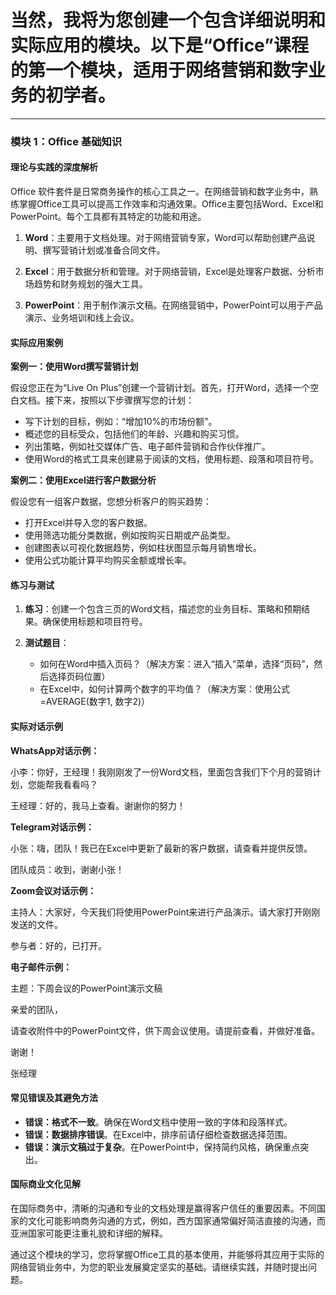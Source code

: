 # 当然，我将为您创建一个包含详细说明和实际应用的模块。以下是“Office”课程的第一个模块，适用于网络营销和数字业务的初学者。

---

### 模块 1：Office 基础知识

#### 理论与实践的深度解析

Office 软件套件是日常商务操作的核心工具之一。在网络营销和数字业务中，熟练掌握Office工具可以提高工作效率和沟通效果。Office主要包括Word、Excel和PowerPoint。每个工具都有其特定的功能和用途。

1. **Word**：主要用于文档处理。对于网络营销专家，Word可以帮助创建产品说明、撰写营销计划或准备合同文件。

2. **Excel**：用于数据分析和管理。对于网络营销，Excel是处理客户数据、分析市场趋势和财务规划的强大工具。

3. **PowerPoint**：用于制作演示文稿。在网络营销中，PowerPoint可以用于产品演示、业务培训和线上会议。

#### 实际应用案例

**案例一：使用Word撰写营销计划**

假设您正在为“Live On Plus”创建一个营销计划。首先，打开Word，选择一个空白文档。接下来，按照以下步骤撰写您的计划：

- 写下计划的目标，例如：“增加10%的市场份额”。
- 概述您的目标受众，包括他们的年龄、兴趣和购买习惯。
- 列出策略，例如社交媒体广告、电子邮件营销和合作伙伴推广。
- 使用Word的格式工具来创建易于阅读的文档，使用标题、段落和项目符号。

**案例二：使用Excel进行客户数据分析**

假设您有一组客户数据，您想分析客户的购买趋势：

- 打开Excel并导入您的客户数据。
- 使用筛选功能分类数据，例如按购买日期或产品类型。
- 创建图表以可视化数据趋势，例如柱状图显示每月销售增长。
- 使用公式功能计算平均购买金额或增长率。

#### 练习与测试

1. **练习**：创建一个包含三页的Word文档，描述您的业务目标、策略和预期结果。确保使用标题和项目符号。

2. **测试题目**：
   - 如何在Word中插入页码？（解决方案：进入“插入”菜单，选择“页码”，然后选择页码位置）
   - 在Excel中，如何计算两个数字的平均值？（解决方案：使用公式 =AVERAGE(数字1, 数字2)）

#### 实际对话示例

**WhatsApp对话示例：**

小李：你好，王经理！我刚刚发了一份Word文档，里面包含我们下个月的营销计划，您能帮我看看吗？

王经理：好的，我马上查看。谢谢你的努力！

**Telegram对话示例：**

小张：嗨，团队！我已在Excel中更新了最新的客户数据，请查看并提供反馈。

团队成员：收到，谢谢小张！

**Zoom会议对话示例：**

主持人：大家好，今天我们将使用PowerPoint来进行产品演示。请大家打开刚刚发送的文件。

参与者：好的，已打开。

**电子邮件示例：**

主题：下周会议的PowerPoint演示文稿

亲爱的团队，

请查收附件中的PowerPoint文件，供下周会议使用。请提前查看，并做好准备。

谢谢！

张经理

#### 常见错误及其避免方法

- **错误：格式不一致**。确保在Word文档中使用一致的字体和段落样式。
- **错误：数据排序错误**。在Excel中，排序前请仔细检查数据选择范围。
- **错误：演示文稿过于复杂**。在PowerPoint中，保持简约风格，确保重点突出。

#### 国际商业文化见解

在国际商务中，清晰的沟通和专业的文档处理是赢得客户信任的重要因素。不同国家的文化可能影响商务沟通的方式，例如，西方国家通常偏好简洁直接的沟通，而亚洲国家可能更注重礼貌和详细的解释。

通过这个模块的学习，您将掌握Office工具的基本使用，并能够将其应用于实际的网络营销业务中，为您的职业发展奠定坚实的基础。请继续实践，并随时提出问题。